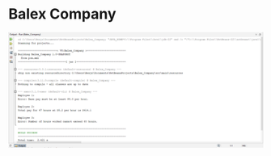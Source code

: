 # Balex Company
!["The code output"](https://github.com/mugabiBenjamin/BalexCompany/blob/main/Balex_Company_Code_Output.png?raw=true)
